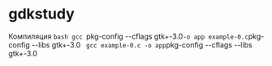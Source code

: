 # gdkstudy

Компиляция
`bash
gcc `pkg-config --cflags gtk+-3.0` -o app example-0.c `pkg-config --libs gtk+-3.0`
`
`
gcc example-0.c -o app `pkg-config --cflags --libs gtk+-3.0`
`
